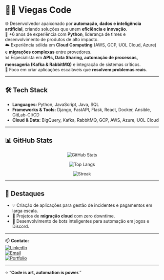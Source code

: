 # 👨‍💻 Viegas Code  

🌐 Desenvolvedor apaixonado por **automação, dados e inteligência artificial**, criando soluções que unem **eficiência e inovação**.  
🚀 +6 anos de experiência com **Python**, liderança de times e desenvolvimento de produtos de alto impacto.  
☁️ Experiência sólida em **Cloud Computing** (AWS, GCP, UOL Cloud, Azure) e **migrações complexas** entre provedores.  
📊 Especialista em **APIs, Data Sharing, automação de processos, mensageria (Kafka & RabbitMQ)** e integração de sistemas críticos.  
🎯 Foco em criar aplicações escaláveis que **resolvem problemas reais**.  

---

## 🛠️ Tech Stack
- **Languages:** Python, JavaScript, Java, SQL  
- **Frameworks & Tools:** Django, FastAPI, Flask, React, Docker, Ansible, GitLab-CI/CD  
- **Cloud & Data:** BigQuery, Kafka, RabbitMQ, GCP, AWS, Azure, UOL Cloud  

---

## 📊 GitHub Stats

<div align="center">

![GitHub Stats](https://github-readme-stats.vercel.app/api?username=SEUUSUARIO&show_icons=true&theme=tokyonight&hide_border=true&count_private=true)  

![Top Langs](https://github-readme-stats.vercel.app/api/top-langs/?username=SEUUSUARIO&layout=compact&theme=tokyonight&hide_border=true)

![Streak](https://github-readme-streak-stats.herokuapp.com/?user=SEUUSUARIO&theme=tokyonight&hide_border=true)

</div>

---

## 🌟 Destaques
- 💡 Criação de aplicações para gestão de incidentes e pagamentos em larga escala.  
- 🔄 Projetos de **migração cloud** com zero downtime.  
- 🤖 Desenvolvimento de bots inteligentes para automação em jogos e Discord.  

---

📫 **Contato:**  
[![LinkedIn](https://img.shields.io/badge/LinkedIn-0A66C2?style=flat&logo=linkedin&logoColor=white)](https://linkedin.com/in/seuusuario)  
[![Email](https://img.shields.io/badge/Email-D14836?style=flat&logo=gmail&logoColor=white)](mailto:seuemail@gmail.com)  
[![Portfolio](https://img.shields.io/badge/🌐%20Portfolio-000000?style=flat&logo=vercel&logoColor=white)](https://seuportfolio.com)  

---
⭐️ “**Code is art, automation is power.**”
